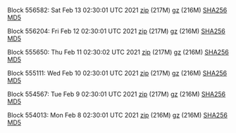 Block 556582: Sat Feb 13 02:30:01 UTC 2021 [zip](https://files.01coin.io/mainnet/2021-02-13/bootstrap.dat.zip) (217M) [gz](https://files.01coin.io/mainnet/2021-02-13/bootstrap.dat.tar.gz) (216M) [SHA256](https://files.01coin.io/mainnet/2021-02-13/sha256.txt) [MD5](https://files.01coin.io/mainnet/2021-02-13/md5.txt)

Block 556204: Fri Feb 12 02:30:01 UTC 2021 [zip](https://files.01coin.io/mainnet/2021-02-12/bootstrap.dat.zip) (217M) [gz](https://files.01coin.io/mainnet/2021-02-12/bootstrap.dat.tar.gz) (216M) [SHA256](https://files.01coin.io/mainnet/2021-02-12/sha256.txt) [MD5](https://files.01coin.io/mainnet/2021-02-12/md5.txt)

Block 555650: Thu Feb 11 02:30:02 UTC 2021 [zip](https://files.01coin.io/mainnet/2021-02-11/bootstrap.dat.zip) (217M) [gz](https://files.01coin.io/mainnet/2021-02-11/bootstrap.dat.tar.gz) (216M) [SHA256](https://files.01coin.io/mainnet/2021-02-11/sha256.txt) [MD5](https://files.01coin.io/mainnet/2021-02-11/md5.txt)

Block 555111: Wed Feb 10 02:30:01 UTC 2021 [zip](https://files.01coin.io/mainnet/2021-02-10/bootstrap.dat.zip) (217M) [gz](https://files.01coin.io/mainnet/2021-02-10/bootstrap.dat.tar.gz) (216M) [SHA256](https://files.01coin.io/mainnet/2021-02-10/sha256.txt) [MD5](https://files.01coin.io/mainnet/2021-02-10/md5.txt)

Block 554567: Tue Feb  9 02:30:01 UTC 2021 [zip](https://files.01coin.io/mainnet/2021-02-09/bootstrap.dat.zip) (217M) [gz](https://files.01coin.io/mainnet/2021-02-09/bootstrap.dat.tar.gz) (216M) [SHA256](https://files.01coin.io/mainnet/2021-02-09/sha256.txt) [MD5](https://files.01coin.io/mainnet/2021-02-09/md5.txt)

Block 554013: Mon Feb  8 02:30:01 UTC 2021 [zip](https://files.01coin.io/mainnet/2021-02-08/bootstrap.dat.zip) (216M) [gz](https://files.01coin.io/mainnet/2021-02-08/bootstrap.dat.tar.gz) (216M) [SHA256](https://files.01coin.io/mainnet/2021-02-08/sha256.txt) [MD5](https://files.01coin.io/mainnet/2021-02-08/md5.txt)
